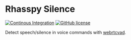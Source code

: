 # Rhasspy Silence

[![Continous Integration](https://github.com/rhasspy/rhasspy-silence/workflows/Tests/badge.svg)](https://github.com/rhasspy/rhasspy-silence/actions)
[![GitHub license](https://img.shields.io/github/license/rhasspy/rhasspy-silence.svg)](https://github.com/rhasspy/rhasspy-silence/blob/master/LICENSE)

Detect speech/silence in voice commands with [webrtcvad](https://github.com/wiseman/py-webrtcvad).
